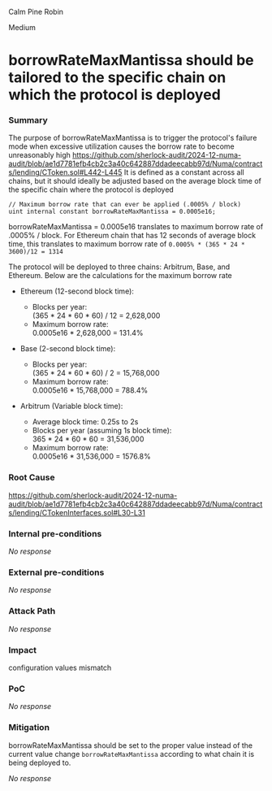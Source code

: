 Calm Pine Robin

Medium

# borrowRateMaxMantissa should be tailored to the specific chain on which the protocol is deployed

### Summary

The purpose of borrowRateMaxMantissa is to trigger the protocol's failure mode when excessive utilization causes the borrow rate to become unreasonably high https://github.com/sherlock-audit/2024-12-numa-audit/blob/ae1d7781efb4cb2c3a40c642887ddadeecabb97d/Numa/contracts/lending/CToken.sol#L442-L445
It is defined as a constant across all chains, but it should ideally be adjusted based on the average block time of the specific chain where the protocol is deployed

    // Maximum borrow rate that can ever be applied (.0005% / block)
    uint internal constant borrowRateMaxMantissa = 0.0005e16;

borrowRateMaxMantissa = 0.0005e16 translates to maximum borrow rate of .0005% / block.
For Ethereum chain that has 12 seconds of average block time, this translates to maximum borrow rate of `0.0005% * (365 * 24 * 3600)/12 = 1314`

The protocol will be deployed to three chains: Arbitrum, Base, and Ethereum. Below are the calculations for the maximum borrow rate

- Ethereum (12-second block time):
  - Blocks per year:  
    (365 * 24 * 60 * 60) / 12 = 2,628,000
  - Maximum borrow rate:  
    0.0005e16 * 2,628,000 = 131.4%

- Base (2-second block time):
  - Blocks per year:  
    (365 * 24 * 60 * 60) / 2 = 15,768,000
  - Maximum borrow rate:  
    0.0005e16 * 15,768,000 = 788.4%

- Arbitrum (Variable block time):
  - Average block time: 0.25s to 2s
  - Blocks per year (assuming 1s block time):  
    365 * 24 * 60 * 60 = 31,536,000
  - Maximum borrow rate:  
    0.0005e16 * 31,536,000 = 1576.8%





### Root Cause


https://github.com/sherlock-audit/2024-12-numa-audit/blob/ae1d7781efb4cb2c3a40c642887ddadeecabb97d/Numa/contracts/lending/CTokenInterfaces.sol#L30-L31

### Internal pre-conditions

_No response_

### External pre-conditions

_No response_

### Attack Path

_No response_

### Impact

configuration values mismatch

### PoC

_No response_

### Mitigation
borrowRateMaxMantissa should be set to the proper value instead of the current value  change `borrowRateMaxMantissa` according to what chain it is being deployed to.

_No response_